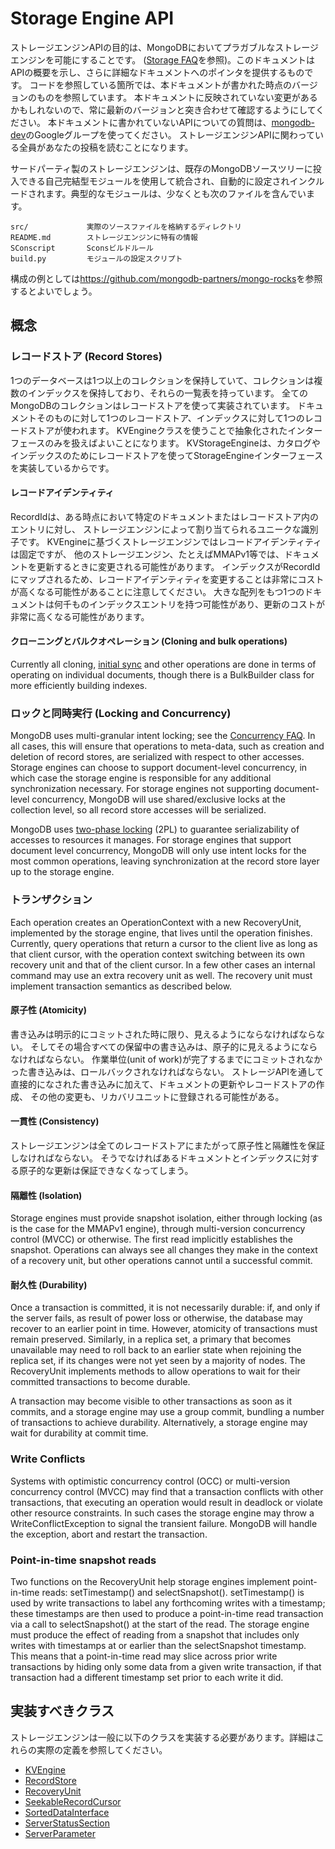 Storage Engine API
==================

ストレージエンジンAPIの目的は、MongoDBにおいてプラガブルなストレージエンジンを可能にすることです。
([Storage FAQ][]を参照)。このドキュメントはAPIの概要を示し、さらに詳細なドキュメントへのポインタを提供するものです。
コードを参照している箇所では、本ドキュメントが書かれた時点のバージョンのものを参照しています。
本ドキュメントに反映されていない変更があるかもしれないので、常に最新のバージョンと突き合わせて確認するようにしてください。
本ドキュメントに書かれていないAPIについての質問は、[mongodb-dev][]のGoogleグループを使ってください。
ストレージエンジンAPIに関わっている全員があなたの投稿を読むことになります。

サードパーティ製のストレージエンジンは、既存のMongoDBソースツリーに投入できる自己完結型モジュールを使用して統合され、自動的に設定されインクルードされます。典型的なモジュールは、少なくとも次のファイルを含んでいます。

    src/             実際のソースファイルを格納するディレクトリ
    README.md        ストレージエンジンに特有の情報
    SConscript       Sconsビルドルール
    build.py         モジュールの設定スクリプト

構成の例としては<https://github.com/mongodb-partners/mongo-rocks>を参照するとよいでしょう。


概念
--------

### レコードストア (Record Stores)
1つのデータベースは1つ以上のコレクションを保持していて、コレクションは複数のインデックスを保持しており、それらの一覧表を持っています。
全てのMongoDBのコレクションはレコードストアを使って実装されています。
ドキュメントそのものに対して1つのレコードストア、インデックスに対して1つのレコードストアが使われます。
KVEngineクラスを使うことで抽象化されたインターフェースのみを扱えばよいことになります。
KVStorageEngineは、カタログやインデックスのためにレコードストアを使ってStorageEngineインターフェースを実装しているからです。

#### レコードアイデンティティ
RecordIdは、ある時点において特定のドキュメントまたはレコードストア内のエントリに対し、
ストレージエンジンによって割り当てられるユニークな識別子です。
KVEngineに基づくストレージエンジンではレコードアイデンティティは固定ですが、
他のストレージエンジン、たとえばMMAPv1等では、ドキュメントを更新するときに変更される可能性があります。
インデックスがRecordIdにマップされるため、レコードアイデンティティを変更することは非常にコストが高くなる可能性があることに注意してください。
大きな配列をもつ1つのドキュメントは何千ものインデックスエントリを持つ可能性があり、更新のコストが非常に高くなる可能性があります。

#### クローニングとバルクオペレーション (Cloning and bulk operations)
Currently all cloning, [initial sync][] and other operations are done in terms of operating on
individual documents, though there is a BulkBuilder class for more efficiently building indexes.

### ロックと同時実行 (Locking and Concurrency)
MongoDB uses multi-granular intent locking; see the [Concurrency FAQ][]. In all cases, this will
ensure that operations to meta-data, such as creation and deletion of record stores, are serialized
with respect to other accesses. Storage engines can choose to support document-level concurrency,
in which case the storage engine is responsible for any additional synchronization necessary. For
storage engines not supporting document-level concurrency, MongoDB will use shared/exclusive locks
at the collection level, so all record store accesses will be serialized.

MongoDB uses [two-phase locking][] (2PL) to guarantee serializability of accesses to resources it
manages. For storage engines that support document level concurrency, MongoDB will only use intent
locks for the most common operations, leaving synchronization at the record store layer up to the
storage engine.

### トランザクション
Each operation creates an OperationContext with a new RecoveryUnit, implemented by the storage
engine, that lives until the operation finishes. Currently, query operations that return a cursor
to the client live as long as that client cursor, with the operation context switching between its
own recovery unit and that of the client cursor. In a few other cases an internal command may use
an extra recovery unit as well. The recovery unit must implement transaction semantics as described
below.

#### 原子性 (Atomicity)
書き込みは明示的にコミットされた時に限り、見えるようにならなければならない。
そしてその場合すべての保留中の書き込みは、原子的に見えるようにならなければならない。
作業単位(unit of work)が完了するまでにコミットされなかった書き込みは、ロールバックされなければならない。
ストレージAPIを通して直接的になされた書き込みに加えて、ドキュメントの更新やレコードストアの作成、
その他の変更も、リカバリユニットに登録される可能性がある。

#### 一貫性 (Consistency)
ストレージエンジンは全てのレコードストアにまたがって原子性と隔離性を保証しなければならない。
そうでなければあるドキュメントとインデックスに対する原子的な更新は保証できなくなってしまう。

#### 隔離性 (Isolation)
Storage engines must provide snapshot isolation, either through locking (as is the case for the
MMAPv1 engine), through multi-version concurrency control (MVCC) or otherwise. The first read
implicitly establishes the snapshot. Operations can always see all changes they make in the context
of a recovery unit, but other operations cannot until a successful commit.

#### 耐久性 (Durability)
Once a transaction is committed, it is not necessarily durable: if, and only if the server fails,
as result of power loss or otherwise, the database may recover to an earlier point in time.
However, atomicity of transactions must remain preserved. Similarly, in a replica set, a primary
that becomes unavailable may need to roll back to an earlier state when rejoining the replica set,
if its changes were not yet seen by a majority of nodes. The RecoveryUnit implements methods to
allow operations to wait for their committed transactions to become durable.

A transaction may become visible to other transactions as soon as it commits, and a storage engine
may use a group commit, bundling a number of transactions to achieve durability. Alternatively, a
storage engine may wait for durability at commit time.

### Write Conflicts
Systems with optimistic concurrency control (OCC) or multi-version concurrency control (MVCC) may
find that a transaction conflicts with other transactions, that executing an operation would result
in deadlock or violate other resource constraints. In such cases the storage engine may throw a
WriteConflictException to signal the transient failure. MongoDB will handle the exception, abort
and restart the transaction.

### Point-in-time snapshot reads
Two functions on the RecoveryUnit help storage engines implement point-in-time reads: setTimestamp()
and selectSnapshot().  setTimestamp() is used by write transactions to label any forthcoming writes
with a timestamp; these timestamps are then used to produce a point-in-time read transaction via a
call to selectSnapshot() at the start of the read.  The storage engine must produce the effect of
reading from a snapshot that includes only writes with timestamps at or earlier than the
selectSnapshot timestamp.  This means that a point-in-time read may slice across prior write
transactions by hiding only some data from a given write transaction, if that transaction had a
different timestamp set prior to each write it did.

実装すべきクラス
--------------------

ストレージエンジンは一般に以下のクラスを実装する必要があります。詳細はこれらの実際の定義を参照してください。

* [KVEngine](kv/kv_engine.h)
* [RecordStore](record_store.h)
* [RecoveryUnit](recovery_unit.h)
* [SeekableRecordCursor](record_store.h)
* [SortedDataInterface](sorted_data_interface.h)
* [ServerStatusSection](../commands/server_status.h)
* [ServerParameter](../server_parameters.h)


[Concurrency FAQ]: http://docs.mongodb.org/manual/faq/concurrency/
[initial sync]: http://docs.mongodb.org/manual/core/replica-set-sync/#replica-set-initial-sync
[mongodb-dev]: https://groups.google.com/forum/#!forum/mongodb-dev
[replica set]: http://docs.mongodb.org/manual/replication/
[Storage FAQ]: http://docs.mongodb.org/manual/faq/storage
[two-phase locking]: http://en.wikipedia.org/wiki/Two-phase_locking
